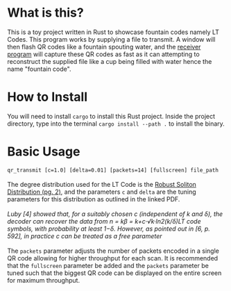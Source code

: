 # What is this?
This is a toy project written in Rust to showcase fountain codes namely LT Codes. This program works by supplying a file to transmit. A window will then flash QR codes like a fountain spouting water, and the [receiver program](https://github.com/EthanTheMaster/qr-receiver) will capture these QR codes as fast as it can attempting to reconstruct the supplied file like a cup being filled with water hence the name "fountain code".

# How to Install
You will need to install `cargo` to install this Rust project. Inside the project directory, type into the terminal `cargo install --path .` to install the binary.

# Basic Usage
`qr_transmit [c=1.0] [delta=0.01] [packets=14] [fullscreen] file_path`
<br />
<br />
The degree distribution used for the LT Code is the [Robust Soliton Distribution (pg. 2)](http://web.nmsu.edu/~jkliewer/paper/PKF_Allerton06.pdf), and the parameters `c` and `delta` are the tuning parameters for this distribution as outlined in the linked PDF. 
<br/>
<br/>
_Luby [4] showed that, for a suitably chosen c (independent of k and δ), the decoder can recover the data from n = kβ = k+c·√k·ln2(k/δ)LT code  symbols, with  probability at least 1−δ. However, as pointed out in [6, p. 592], in practice c can be treated as a free parameter_
<br/>
<br/>
The `packets` parameter adjusts the number of packets encoded in a single QR code allowing for higher throughput for each scan. It is recommended that the `fullscreen` parameter be added and the `packets` parameter be tuned such that the biggest QR code can be displayed on the entire screen for maximum throughput.
